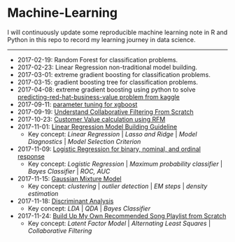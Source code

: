 # Machine-Learning
I will continuously update some reproducible machine learning note in R and Python in this repo to record my learning journey in data science.


***
* 2017-02-19: Random Forest for classification problems.
* 2017-02-23: Linear Regression non-traditional model building.
* 2017-03-01: extreme gradient boosting for classification problems.
* 2017-03-15: gradient boosting tree for classification problems.
* 2017-04-08: extreme gradient boosting using python to solve [predicting-red-hat-business-value problem from kaggle](https://www.kaggle.com/c/predicting-red-hat-business-value)
* 2017-09-11: [parameter tuning for xgboost](https://github.com/johnnychiuchiu/Machine-Learning/blob/master/ExtremeGradientBoosting/xgboost_zillow_home_value.ipynb)
* 2017-09-19: [Understand Collaborative Filtering From Scratch](https://github.com/johnnychiuchiu/Machine-Learning/blob/master/RecommenderSystem/collaborative_filtering.ipynb)
* 2017-10-23: [Customer Value calculation using RFM](https://github.com/johnnychiuchiu/Machine-Learning/blob/master/CustomerLifetimeValue/RFM/RFM.ipynb)
* 2017-11-01: [Linear Regression Model Building Guideline](https://github.com/johnnychiuchiu/Machine-Learning/blob/master/LinearRegression/linearRegressionModelBuilding.pdf)
  * Key concept: *Linear Regression* | *Lasso and Ridge* | *Model Diagnostics* | *Model Selection Criterion*
* 2017-11-09: [Logistic Regression for binary, nominal, and ordinal response](https://github.com/johnnychiuchiu/Machine-Learning/blob/master/LogisticRegression/logisticRegression.pdf)
  * Key concept: *Logistic Regression* | *Maximum probability classifier* | *Bayes Classifier* | *ROC, AUC*
* 2017-11-15: [Gaussian Mixture Model](https://github.com/johnnychiuchiu/Machine-Learning/blob/master/Clustering/GaussianMixtureModel/gmm.ipynb)
  * Key concept: *clustering* | *outlier detection* | *EM steps* | *density estimation*
 * 2017-11-18: [Discriminant Analysis](https://github.com/johnnychiuchiu/Machine-Learning/blob/master/DiscriminantAnalysis/discriminantAnalysis.ipynb)
   * Key concept: *LDA* | *QDA* | *Bayes Classifier*
* 2017-11-24: [Build Up My Own Recommended Song Playlist from Scratch](https://github.com/johnnychiuchiu/Machine-Learning/blob/master/RecommenderSystem/latentFactorModel.ipynb)
   * Key concept: *Latent Factor Model* | *Alternating Least Squares* | *Collaborative Filtering*

   
